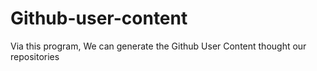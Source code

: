 # Github-user-content

Via this program, We can generate the Github User Content thought our repositories
